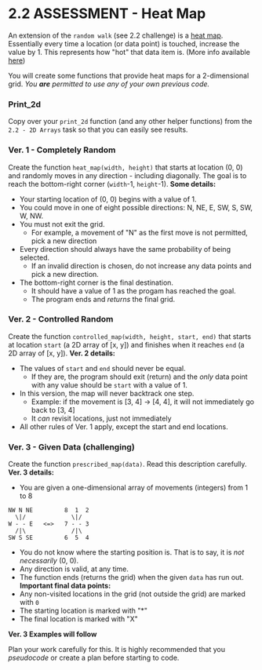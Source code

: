 # 2.2 ASSESSMENT - Heat Map

An extension of the `random walk` (see 2.2 challenge) is a [heat map](https://en.wikipedia.org/wiki/Heat_map). Essentially every time a location (or data point) is touched, increase the value by 1. This represents how "hot" that data item is. (More info available [here](https://chartio.com/learn/charts/heatmap-complete-guide/))

You will create some functions that provide heat maps for a 2-dimensional grid. _You **are** permitted to use any of your own previous code._

### Print_2d
Copy over your `print_2d` function (and any other helper functions) from the `2.2 - 2D Arrays` task so that you can easily see results.

### Ver. 1 - Completely Random
Create the function `heat_map(width, height)` that starts at location (0, 0) and randomly moves in any direction - including diagonally. The goal is to reach the bottom-right corner (`width`-1, `height`-1).
**Some details:**

- Your starting location of (0, 0) begins with a value of 1.
- You could move in one of eight possible directions: N, NE, E, SW, S, SW, W, NW.
- You must not exit the grid.
  - For example, a movement of "N" as the first move is not permitted, pick a new direction
- Every direction should always have the same probability of being selected.
  - If an invalid direction is chosen, do not increase any data points and pick a new direction.
- The bottom-right corner is the final destination.
  - It should have a value of 1 as the progam has reached the goal.
  - The program ends and _returns_ the final grid.

### Ver. 2 - Controlled Random
Create the function `controlled_map(width, height, start, end)` that starts at location `start` (a 2D array of [x, y]) and finishes when it reaches `end` (a 2D array of [x, y]). 
**Ver. 2 details:**
- The values of `start` and `end` should never be equal.
  - If they are, the program should exit (return) and the _only_ data point with any value should be `start` with a value of 1.
- In this version, the map will never backtrack one step.
  - Example: if the movement is [3, 4] -> [4, 4], it will not immediately go back to [3, 4]
  - It _can_ revisit locations, just not immediately
- All other rules of Ver. 1 apply, except the start and end locations.

### Ver. 3 - Given Data (challenging)
Create the function `prescribed_map(data)`. Read this description carefully.
**Ver. 3 details:**
- You are given a one-dimensional array of movements (integers) from 1 to 8
```
NW N NE         8  1  2
  \|/             \|/
W - - E   <=>   7 - - 3
  /|\             /|\
SW S SE         6  5  4
```
- You do not know where the starting position is. That is to say, it is _not necessarily_ (0, 0).
- Any direction is valid, at any time.
- The function ends (returns the grid) when the given `data` has run out.
**Important final data points:**
- Any non-visited locations in the grid (not outside the grid) are marked with `0`
- The starting location is marked with "*"
- The final location is marked with "X"

**Ver. 3 Examples will follow**

Plan your work carefully for this. It is highly recommended that you _pseudocode_ or create a plan before starting to code.


<br><br><br><br>
